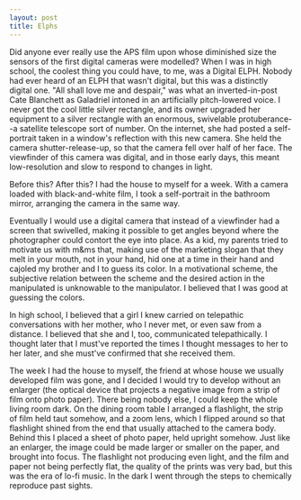 ```yaml
---
layout: post
title: Elphs
---
```


Did anyone ever really use the APS film upon whose diminished size the sensors of the first digital cameras were modelled? When I was in high school, the coolest thing you could have, to me, was a Digital ELPH. Nobody had ever heard of an ELPH that wasn't digital, but this was a distinctly digital one. "All shall love me and despair," was what an inverted-in-post Cate Blanchett as Galadriel intoned in an artificially pitch-lowered voice. I never got the cool little silver rectangle, and its owner upgraded her equipment to a silver rectangle with an enormous, swivelable protuberance--a satellite telescope sort of number. On the internet, she had posted a self-portrait taken in a window's reflection with this new camera. She held the camera shutter-release-up, so that the camera fell over half of her face. The viewfinder of this camera was digital, and in those early days, this meant low-resolution and slow to respond to changes in light.

Before this? After this? I had the house to myself for a week. With a camera loaded with black-and-white film, I took a self-portrait in the bathroom mirror, arranging the camera in the same way.

Eventually I would use a digital camera that instead of a viewfinder had a screen that swivelled, making it possible to get angles beyond where the photographer could contort the eye into place. As a kid, my parents tried to motivate us with m&ms that, making use of the marketing slogan that they melt in your mouth, not in your hand, hid one at a time in their hand and cajoled my brother and I to guess its color. In a motivational scheme, the subjective relation between the scheme and the desired action in the manipulated is unknowable to the manipulator. I believed that I was good at guessing the colors.

In high school, I believed that a girl I knew carried on telepathic conversations with her mother, who I never met, or even saw from a distance. I believed that she and I, too, communicated telepathically. I thought later that I must've reported the times I thought messages to her to her later, and she must've confirmed that she received them.

The week I had the house to myself, the friend at whose house we usually developed film was gone, and I decided I would try to develop without an enlarger (the optical device that projects a negative image from a strip of film onto photo paper). There being nobody else, I could keep the whole living room dark. On the dining room table I arranged a flashlight, the strip of film held taut somehow, and a zoom lens, which I flipped around so that flashlight shined from the end that usually attached to the camera body. Behind this I placed a sheet of photo paper, held upright somehow. Just like an enlarger, the image could be made larger or smaller on the paper, and brought into focus. The flashlight not producing even light, and the film and paper not being perfectly flat, the quality of the prints was very bad, but this was the era of lo-fi music. In the dark I went through the steps to chemically reproduce past sights.